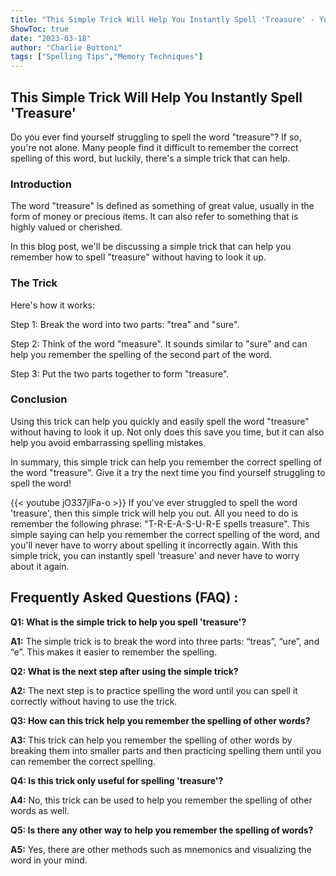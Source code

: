 ```yaml
---
title: "This Simple Trick Will Help You Instantly Spell 'Treasure' - You'll Never Believe What Comes Next!"
ShowToc: true 
date: "2023-03-18"
author: "Charlie Bottoni" 
tags: ["Spelling Tips","Memory Techniques"]
---
```

## This Simple Trick Will Help You Instantly Spell 'Treasure'

Do you ever find yourself struggling to spell the word "treasure"? If so, you're not alone. Many people find it difficult to remember the correct spelling of this word, but luckily, there's a simple trick that can help.

### Introduction

The word "treasure" is defined as something of great value, usually in the form of money or precious items. It can also refer to something that is highly valued or cherished.

In this blog post, we'll be discussing a simple trick that can help you remember how to spell "treasure" without having to look it up.

### The Trick

Here's how it works:

Step 1: Break the word into two parts: "trea" and "sure".

Step 2: Think of the word "measure". It sounds similar to "sure" and can help you remember the spelling of the second part of the word.

Step 3: Put the two parts together to form "treasure".

### Conclusion

Using this trick can help you quickly and easily spell the word "treasure" without having to look it up. Not only does this save you time, but it can also help you avoid embarrassing spelling mistakes.

In summary, this simple trick can help you remember the correct spelling of the word "treasure". Give it a try the next time you find yourself struggling to spell the word!

{{< youtube jO337jlFa-o >}} 
If you've ever struggled to spell the word 'treasure', then this simple trick will help you out. All you need to do is remember the following phrase: "T-R-E-A-S-U-R-E spells treasure". This simple saying can help you remember the correct spelling of the word, and you'll never have to worry about spelling it incorrectly again. With this simple trick, you can instantly spell 'treasure' and never have to worry about it again.

## Frequently Asked Questions (FAQ) :
**Q1: What is the simple trick to help you spell 'treasure'?**

**A1:** The simple trick is to break the word into three parts: “treas”, “ure”, and “e”. This makes it easier to remember the spelling.

**Q2: What is the next step after using the simple trick?**

**A2:** The next step is to practice spelling the word until you can spell it correctly without having to use the trick.

**Q3: How can this trick help you remember the spelling of other words?**

**A3:** This trick can help you remember the spelling of other words by breaking them into smaller parts and then practicing spelling them until you can remember the correct spelling.

**Q4: Is this trick only useful for spelling 'treasure'?**

**A4:** No, this trick can be used to help you remember the spelling of other words as well.

**Q5: Is there any other way to help you remember the spelling of words?**

**A5:** Yes, there are other methods such as mnemonics and visualizing the word in your mind.





